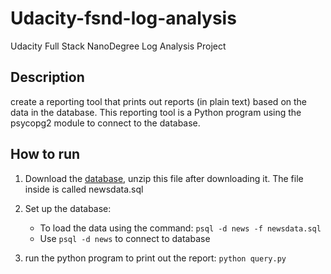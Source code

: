 # Udacity-fsnd-log-analysis

Udacity Full Stack NanoDegree Log Analysis Project

## Description

create a reporting tool that prints out reports (in plain text) based on the data in the database. This reporting tool is a Python program using the psycopg2 module to connect to the database.

## How to run

1. Download the [database](https://d17h27t6h515a5.cloudfront.net/topher/2016/August/57b5f748_newsdata/newsdata.zip), unzip this file after downloading it. The file inside is called newsdata.sql

2. Set up the database:

   - To load the data using the command: `psql -d news -f newsdata.sql`
   - Use `psql -d news` to connect to database

3. run the python program to print out the report:
   `python query.py`
